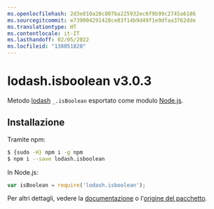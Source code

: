 ```yaml
---
ms.openlocfilehash: 2d3e810a28c807ba225932ec6f9b99c2745a6186
ms.sourcegitcommit: e739004291428ce83f14b9d49f1e9dfaa3762dde
ms.translationtype: HT
ms.contentlocale: it-IT
ms.lasthandoff: 02/05/2022
ms.locfileid: "138051820"
---
```

# <a name="lodashisboolean-v303"></a>lodash.isboolean v3.0.3

Metodo [lodash](https://lodash.com/) `_.isBoolean` esportato come modulo [Node.js](https://nodejs.org/).

## <a name="installation"></a>Installazione

Tramite npm:
```bash
$ {sudo -H} npm i -g npm
$ npm i --save lodash.isboolean
```

In Node.js:
```js
var isBoolean = require('lodash.isboolean');
```

Per altri dettagli, vedere la [documentazione](https://lodash.com/docs#isBoolean) o l'[origine del pacchetto](https://github.com/lodash/lodash/blob/3.0.3-npm-packages/lodash.isboolean).

